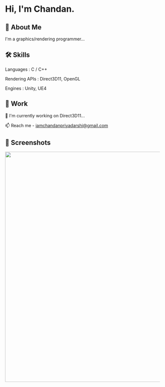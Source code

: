 
# Hi, I'm Chandan.

## 🚀 About Me
I'm a graphics/rendering programmer...


## 🛠 Skills
Languages : C / C++

Rendering APIs : Direct3D11, OpenGL

Engines : Unity, UE4


## 🌱 Work

🔭 I'm currently working on Direct3D11...

📫 Reach me - iamchandanpriyadarshi@gmail.com


## 🔭 Screenshots

<img src="https://user-images.githubusercontent.com/112700146/201127469-e164c6ce-ee2b-48b0-acfb-39c859aaa0f1.png" width="750"/>

<!--
**orbitingotter/orbitingotter** is a ✨ _special_ ✨ repository because its `README.md` (this file) appears on your GitHub profile.

Here are some ideas to get you started:

- 🔭 I’m currently working on ...
- 🌱 I’m currently learning ...
- 👯 I’m looking to collaborate on ...
- 🤔 I’m looking for help with ...
- 💬 Ask me about ...
- 📫 How to reach me: ...
- 😄 Pronouns: ...
- ⚡ Fun fact: ...
-->
